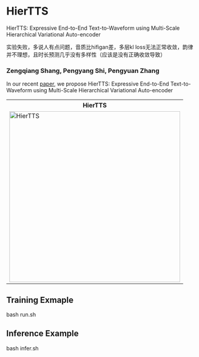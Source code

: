 # HierTTS
HierTTS: Expressive End-to-End Text-to-Waveform using Multi-Scale Hierarchical Variational Auto-encoder

实验失败，多说人有点问题，音质比hifigan差，多层kl loss无法正常收敛，韵律并不理想，且时长预测几乎没有多样性（应该是没有正确收敛导致）
### Zengqiang Shang, Pengyang Shi, Pengyuan Zhang

In our recent [paper](https://www.mdpi.com/2076-3417/13/2/868), we propose HierTTS: Expressive End-to-End Text-to-Waveform using Multi-Scale Hierarchical Variational Auto-encoder

<table style="width:100%">
  <tr>
    <th>HierTTS</th>
  </tr>
  <tr>
    <td><img src="resources/zeng1-1.png" alt="HierTTS" height="450"></td>
  </tr>
</table>



## Training Exmaple
bash run.sh

## Inference Example
bash infer.sh